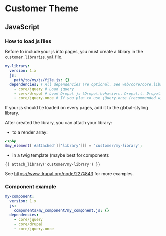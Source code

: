 # Customer Theme

## JavaScript

### How to load js files

Before to include your js into pages, you must create a library in the `customer.libraries.yml` file.

```yaml
my-library:
  version: 1.x
  js:
    path/to/my/js/file.js: {}
  dependencies: # All dependencies are optional. See web/core/core.libraries.yml for an example of what you can use.
    - core/jquery # Load jquery
    - core/drupal # Load Drupal js (Drupal.behaviors, Drupal.t, Drupal.url, etc...)
    - core/jquery.once # If you plan to use jQuery.once (recommended with behaviors)
```
If your js should be loaded on every pages, add it to the global-styling library.

After created the library, you can attach your library:
* to a render array:
```php
<?php
$my_element['#attached']['library'][] = 'customer/my-library';
```
* in a twig template (maybe best for component):
```twig
{{ attach_library('customer/my-library') }}
```

See https://www.drupal.org/node/2274843 for more examples.

### Component example

```yaml
my-component:
  version: 1.x
  js:
    components/my_component/my_component.js: {}
  dependencies:
    - core/jquery
    - core/drupal
    - core/jquery.once
```
